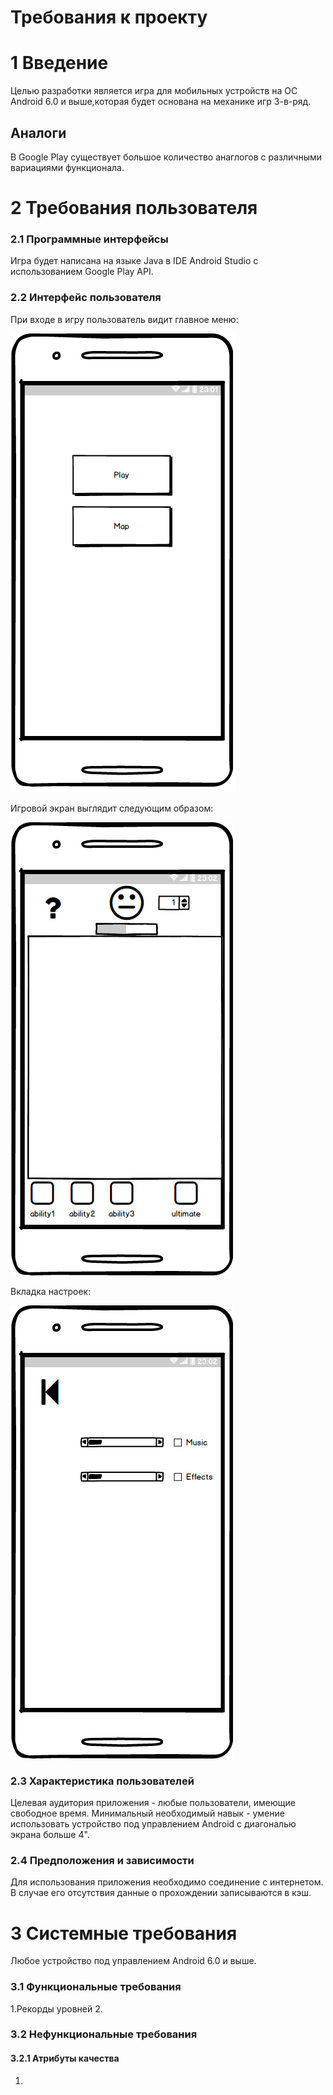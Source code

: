 # Требования к проекту

# 1 Введение

Целью разработки является игра для мобильных устройств на ОС Android 6.0 и выше,которая будет основана на механике игр 3-в-ряд.

## Аналоги

В Google Play существует большое количество анаглогов с различными вариациями функционала.

# 2 Требования пользователя
### 2.1 Программные интерфейсы

Игра будет написана на языке Java в IDE Android Studio с использованием Google Play API.

### 2.2 Интерфейс пользователя

При входе в игру пользователь видит главное меню:

![Alt text](images/main_menu.png "Главный экран")

Игровой экран выглядит следующим образом:

![Alt text](images/game.png "Игровой экран")

Вкладка настроек:

![Alt text](images/settings.png "Экран настроек")

### 2.3 Характеристика пользователей

Целевая аудитория приложения - любые пользователи, имеющие свободное время.
Минимальный необходимый навык - умение использовать устройство под управлением Android с диагональю экрана больше 4".

### 2.4 Предположения и зависимости

Для использования приложения необходимо соединение с интернетом. В случае его отсутствия данные о прохождении записываются в кэш.

# 3 Системные требования

Любое устройство под управлением Android 6.0 и выше.

### 3.1 Функциональные требования

1.Рекорды уровней
2.

### 3.2 Нефункциональные требования
#### 3.2.1 Атрибуты качества
1. 
